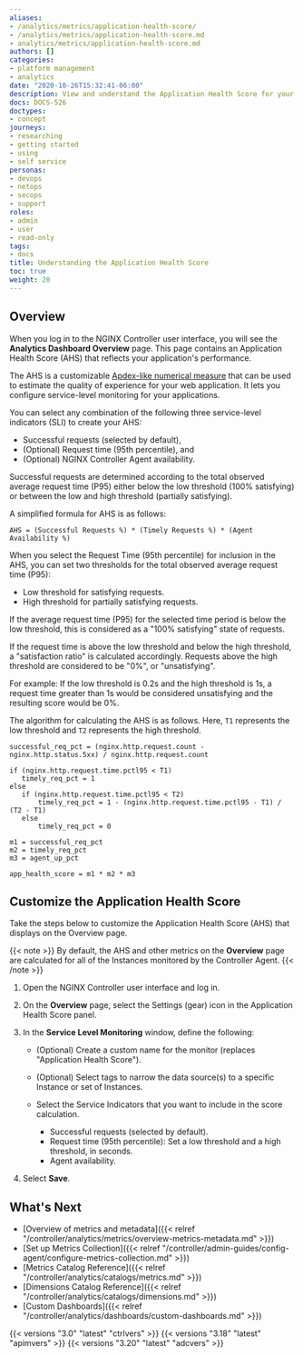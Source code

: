 ```yaml
---
aliases:
- /analytics/metrics/application-health-score/
- /analytics/metrics/application-health-score.md
- analytics/metrics/application-health-score.md
authors: []
categories:
- platform management
- analytics
date: "2020-10-26T15:32:41-06:00"
description: View and understand the Application Health Score for your application.
docs: DOCS-526
doctypes:
- concept
journeys:
- researching
- getting started
- using
- self service
personas:
- devops
- netops
- secops
- support
roles:
- admin
- user
- read-only
tags:
- docs
title: Understanding the Application Health Score
toc: true
weight: 20
---
```


## Overview

When you log in to the NGINX Controller user interface, you will see the **Analytics Dashboard Overview** page. This page contains an Application Health Score (AHS) that reflects your application's performance.

The AHS is a customizable [Apdex-like numerical measure](https://www.apdex.org/) that can be used to estimate the quality of experience for your web application. It lets you configure service-level monitoring for your applications.

You can select any combination of the following three service-level indicators (SLI) to create your AHS:

- Successful requests (selected by default),
- (Optional) Request time (95th percentile), and
- (Optional) NGINX Controller Agent availability.

Successful requests are determined according to the total observed average request time (P95) either below the low threshold (100% satisfying) or between the low and high threshold (partially satisfying).

A simplified formula for AHS is as follows:

`AHS = (Successful Requests %) * (Timely Requests %) * (Agent Availability %)`

When you select the Request Time (95th percentile) for inclusion in the AHS, you can set two thresholds for the total observed average request time (P95):

- Low threshold for satisfying requests.
- High threshold for partially satisfying requests.

If the average request time (P95) for the selected time period is below the low threshold, this is considered as a "100% satisfying" state of requests. 

If the request time is above the low threshold and below the high threshold, a "satisfaction ratio" is calculated accordingly. 
Requests above the high threshold are considered to be "0%", or "unsatisfying". 

For example: If the low threshold is 0.2s and the high threshold is 1s, a request time greater than 1s would be considered unsatisfying and the resulting score would be 0%.

The algorithm for calculating the AHS is as follows. Here, `T1` represents the low threshold and `T2` represents the high threshold.

```nginx
successful_req_pct = (nginx.http.request.count - nginx.http.status.5xx) / nginx.http.request.count

if (nginx.http.request.time.pctl95 < T1)
   timely_req_pct = 1
else
   if (nginx.http.request.time.pctl95 < T2)
       timely_req_pct = 1 - (nginx.http.request.time.pctl95 - T1) / (T2 - T1)
   else
       timely_req_pct = 0

m1 = successful_req_pct
m2 = timely_req_pct
m3 = agent_up_pct

app_health_score = m1 * m2 * m3
```

## Customize the Application Health Score

Take the steps below to customize the Application Health Score (AHS) that displays on the Overview page.

{{< note >}}
By default, the AHS and other metrics on the **Overview** page are calculated for all of the Instances monitored by the Controller Agent.
{{< /note >}}

1. Open the NGINX Controller user interface and log in.
2. On the **Overview** page, select the Settings (gear) icon in the Application Health Score panel.
3. In the **Service Level Monitoring** window, define the following:

    - (Optional) Create a custom name for the monitor (replaces "Application Health Score"). 
    - (Optional) Select tags to narrow the data source(s) to a specific Instance or set of Instances.
    - Select the Service Indicators that you want to include in the score calculation.

      - Successful requests (selected by default).
      - Request time (95th percentile): Set a low threshold and a high threshold, in seconds.
      - Agent availability.

4. Select **Save**.

## What's Next

- [Overview of metrics and metadata]({{< relref "/controller/analytics/metrics/overview-metrics-metadata.md" >}})
- [Set up Metrics Collection]({{< relref "/controller/admin-guides/config-agent/configure-metrics-collection.md" >}})
- [Metrics Catalog Reference]({{< relref "/controller/analytics/catalogs/metrics.md" >}})
- [Dimensions Catalog Reference]({{< relref "/controller/analytics/catalogs/dimensions.md" >}})
- [Custom Dashboards]({{< relref "/controller/analytics/dashboards/custom-dashboards.md" >}})

{{< versions "3.0" "latest" "ctrlvers" >}}
{{< versions "3.18" "latest" "apimvers" >}}
{{< versions "3.20" "latest" "adcvers" >}}